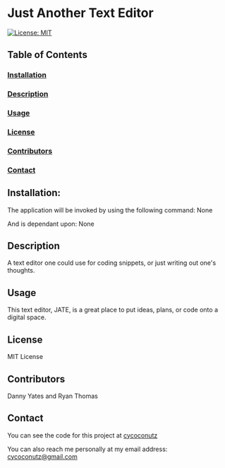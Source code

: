 # Just Another Text Editor

[![License: MIT](https://img.shields.io/badge/License-MIT-yellow.svg)](https://opensource.org/licenses/MIT)

## Table of Contents

### [Installation](#installation)

### [Description](#description)

### [Usage](#usage)

### [License](#license)

### [Contributors](#contributors)

### [Contact](#contact)



## Installation:
The application will be invoked by using the following command:
None


And is dependant upon:
None


## Description
A text editor one could use for coding snippets, or just writing out one's thoughts.


## Usage
This text editor, JATE, is a great place to put ideas, plans, or code onto a digital space.


## License
MIT License


## Contributors
Danny Yates and Ryan Thomas


## Contact


You can see the code for this project at [cycoconutz](www.github.com/cycoconutz)

You can also reach me personally at my email address: [cycoconutz@gmail.com](mailto:cycoconutz@gmail.com)
